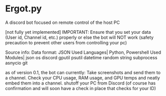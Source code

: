 # Ergot.py
A discord bot focused on remote control of the host PC

[not fully yet implemented] IMPORTANT: Ensure that you set your data (User id, Channel id, etc.) properly or else the bot will NOT work (safety precaution to prevent other users from controlling your pc)

Source info:
Data format: JSON
Used Languages|
Python, Powershell
Used Modules|
json
os
discord
gputil
psutil
datetime
random
string
subprocess
asnycio
git


as of version 0.1, the bot can currently:
Take screenshots and send them to a channel.
Check your CPU usage, RAM usage, and GPU temps and neatly embed them into a channel.
shutoff your PC from Discord (of course has confirmation and will soon have a check in place that checks for your ID)
